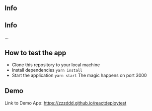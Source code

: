 ## Info

## Info
...
## How to test the app
- Clone this repository to your local machine
- Install dependencies `yarn install`
- Start the application `yarn start` The magic happens on port 3000

## Demo
Link to Demo App: https://zzzddd.github.io/reactdeploytest
